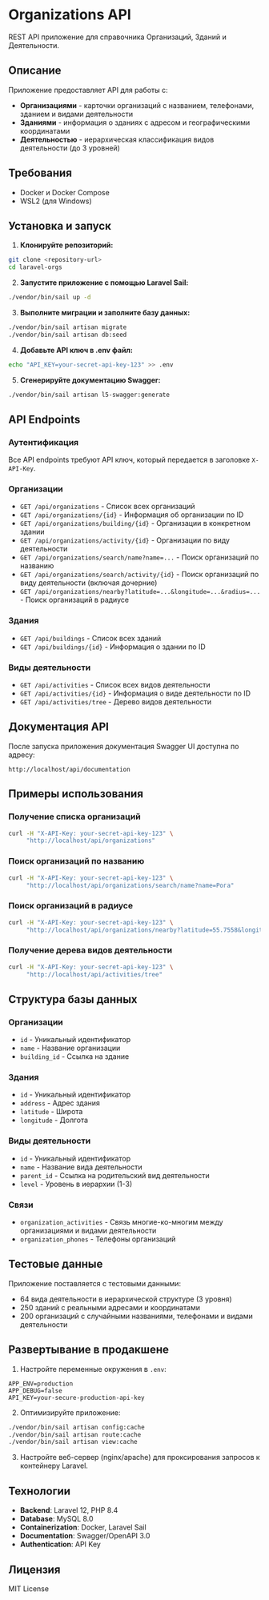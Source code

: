 # Organizations API

REST API приложение для справочника Организаций, Зданий и Деятельности.

## Описание

Приложение предоставляет API для работы с:
- **Организациями** - карточки организаций с названием, телефонами, зданием и видами деятельности
- **Зданиями** - информация о зданиях с адресом и географическими координатами
- **Деятельностью** - иерархическая классификация видов деятельности (до 3 уровней)

## Требования

- Docker и Docker Compose
- WSL2 (для Windows)

## Установка и запуск

1. **Клонируйте репозиторий:**
```bash
git clone <repository-url>
cd laravel-orgs
```

2. **Запустите приложение с помощью Laravel Sail:**
```bash
./vendor/bin/sail up -d
```

3. **Выполните миграции и заполните базу данных:**
```bash
./vendor/bin/sail artisan migrate
./vendor/bin/sail artisan db:seed
```

4. **Добавьте API ключ в .env файл:**
```bash
echo "API_KEY=your-secret-api-key-123" >> .env
```

5. **Сгенерируйте документацию Swagger:**
```bash
./vendor/bin/sail artisan l5-swagger:generate
```

## API Endpoints

### Аутентификация
Все API endpoints требуют API ключ, который передается в заголовке `X-API-Key`.

### Организации

- `GET /api/organizations` - Список всех организаций
- `GET /api/organizations/{id}` - Информация об организации по ID
- `GET /api/organizations/building/{id}` - Организации в конкретном здании
- `GET /api/organizations/activity/{id}` - Организации по виду деятельности
- `GET /api/organizations/search/name?name=...` - Поиск организаций по названию
- `GET /api/organizations/search/activity/{id}` - Поиск организаций по виду деятельности (включая дочерние)
- `GET /api/organizations/nearby?latitude=...&longitude=...&radius=...` - Поиск организаций в радиусе

### Здания

- `GET /api/buildings` - Список всех зданий
- `GET /api/buildings/{id}` - Информация о здании по ID

### Виды деятельности

- `GET /api/activities` - Список всех видов деятельности
- `GET /api/activities/{id}` - Информация о виде деятельности по ID
- `GET /api/activities/tree` - Дерево видов деятельности

## Документация API

После запуска приложения документация Swagger UI доступна по адресу:
```
http://localhost/api/documentation
```

## Примеры использования

### Получение списка организаций
```bash
curl -H "X-API-Key: your-secret-api-key-123" \
     "http://localhost/api/organizations"
```

### Поиск организаций по названию
```bash
curl -H "X-API-Key: your-secret-api-key-123" \
     "http://localhost/api/organizations/search/name?name=Рога"
```

### Поиск организаций в радиусе
```bash
curl -H "X-API-Key: your-secret-api-key-123" \
     "http://localhost/api/organizations/nearby?latitude=55.7558&longitude=37.6176&radius=5"
```

### Получение дерева видов деятельности
```bash
curl -H "X-API-Key: your-secret-api-key-123" \
     "http://localhost/api/activities/tree"
```

## Структура базы данных

### Организации
- `id` - Уникальный идентификатор
- `name` - Название организации
- `building_id` - Ссылка на здание

### Здания
- `id` - Уникальный идентификатор
- `address` - Адрес здания
- `latitude` - Широта
- `longitude` - Долгота

### Виды деятельности
- `id` - Уникальный идентификатор
- `name` - Название вида деятельности
- `parent_id` - Ссылка на родительский вид деятельности
- `level` - Уровень в иерархии (1-3)

### Связи
- `organization_activities` - Связь многие-ко-многим между организациями и видами деятельности
- `organization_phones` - Телефоны организаций

## Тестовые данные

Приложение поставляется с тестовыми данными:
- 64 вида деятельности в иерархической структуре (3 уровня)
- 250 зданий с реальными адресами и координатами
- 200 организаций с случайными названиями, телефонами и видами деятельности

## Развертывание в продакшене

1. Настройте переменные окружения в `.env`:
```env
APP_ENV=production
APP_DEBUG=false
API_KEY=your-secure-production-api-key
```

2. Оптимизируйте приложение:
```bash
./vendor/bin/sail artisan config:cache
./vendor/bin/sail artisan route:cache
./vendor/bin/sail artisan view:cache
```

3. Настройте веб-сервер (nginx/apache) для проксирования запросов к контейнеру Laravel.

## Технологии

- **Backend**: Laravel 12, PHP 8.4
- **Database**: MySQL 8.0
- **Containerization**: Docker, Laravel Sail
- **Documentation**: Swagger/OpenAPI 3.0
- **Authentication**: API Key

## Лицензия

MIT License
